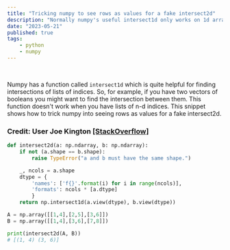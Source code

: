 ```yaml
---
title: "Tricking numpy to see rows as values for a fake intersect2d"
description: "Normally numpy's useful intersect1d only works on 1d arrays. This snippet shows how to trick numpy into seeing rows as values for a fake intersect2d."
date: "2023-05-21"
published: true
tags: 
    - python
    - numpy
---
```


<br>

Numpy has a function called `intersect1d` which is quite helpful for finding intersections of 
lists of indices. So, for example, if you have two vectors of booleans you might want to find the intersection between them. This function doesn't work when you have lists of n-d indices. This snippet shows how to trick numpy into seeing rows as values for a fake intersect2d.

### Credit: User Joe Kington [[StackOverflow]](https://stackoverflow.com/questions/8317022/get-intersecting-rows-across-two-2d-numpy-arrays)

```py
def intersect2d(a: np.ndarray, b: np.ndarray):
	if not (a.shape == b.shape):
		raise TypeError("a and b must have the same shape.")

	_, ncols = a.shape
	dtype = {
		'names': ['f{}'.format(i) for i in range(ncols)],
		'formats': ncols * [a.dtype]
		}
	return np.intersect1d(a.view(dtype), b.view(dtype))

A = np.array([[1,4],[2,5],[3,6]])
B = np.array([[1,4],[3,6],[7,8]])

print(intersect2d(A, B))
# [(1, 4) (3, 6)]
```
